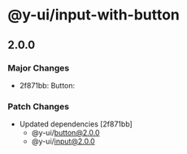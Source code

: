 # @y-ui/input-with-button

## 2.0.0

### Major Changes

- 2f871bb: Button:

### Patch Changes

- Updated dependencies [2f871bb]
  - @y-ui/button@2.0.0
  - @y-ui/input@2.0.0
